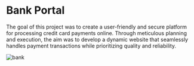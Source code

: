 <h1> Bank Portal</h1>

The goal of this project was to create a user-friendly and secure platform for processing credit card payments online. Through meticulous planning and execution, the aim was to develop a dynamic website that seamlessly handles payment transactions while prioritizing quality and reliability.

![bank](https://github.com/abdelrkb/ProjetBanque/assets/144436695/4f380412-826a-41a4-a0a5-10556a55172b)
